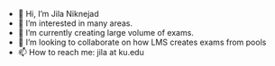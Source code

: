 - 👋 Hi, I’m Jila Niknejad
- 👀 I’m interested in many areas.
- 🌱 I’m currently creating large volume of exams.
- 💞️ I’m looking to collaborate on how LMS creates exams from pools
- 📫 How to reach me: jila at ku.edu

<!---
jila-nik/jila-nik is a ✨ special ✨ repository because its `README.md` (this file) appears on your GitHub profile.
You can click the Preview link to take a look at your changes.
--->
